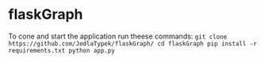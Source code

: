 ﻿# flaskGraph

To cone and start the application run theese commands:
`git clone https://github.com/JedlaTypek/flaskGraph/
cd flaskGraph
pip install -r requirements.txt
python app.py`
